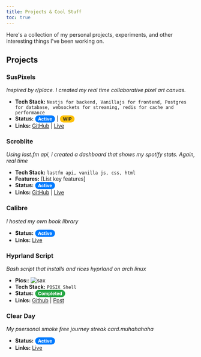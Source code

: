 ```yaml
---
title: Projects & Cool Stuff
toc: true
---
```


<style>
.status-badge {
    padding: 2px 8px;
    border-radius: 12px;
    font-size: 12px;
    font-weight: bold;
    display: inline-block;
}

.status-completed {
    background-color: #28a745;
    color: white;
}

.status-active {
    background-color: #007bff;
    color: white;
}

.status-progress {
    background-color: #ffc107;
    color: #212529;
}

.status-archived {
    background-color: #dc3545;
    color: white;
}

.status-experimental {
    background-color: #6f42c1;
    color: white;
}
</style>

Here's a collection of my personal projects, experiments, and other interesting things I've been working on.

## Projects

### SusPixels
*Inspired by r/place. I created my real time collaborative pixel art canvas.*
- **Tech Stack:** ```Nestjs for backend, Vanillajs for frontend, Postgres for database, websockets for streaming, redis for cache and performance```
- **Status:** <span class="status-badge status-active">Active</span> | <span class="status-badge status-progress">WIP</span> 
- **Links:** [GitHub](https://github.com/saqibmir1/suspixels) | [Live](https://pixels.saqibmir.site)


### Scroblite
*Using last.fm api, i created a dashboard that shows my spotify stats. Again, real time*
- **Tech Stack:** ```lastfm api, vanilla js, css, html```
- **Features:** [List key features]
- **Status:** <span class="status-badge status-active">Active</span>
- **Links:** [GitHub](https://github.com/saqibmir1/scroblite) | [Live](https://saqibmir1.github.io/scroblite/)

### Calibre
*I hosted my own book library*
- **Status:** <span class="status-badge status-active">Active</span>
- **Links:** [Live](https://books.saqibmir.site)


### Hyprland Script
*Bash script that installs and rices hyprland on arch linux*
- **Pics:**: ![sax](/posts/switching-to-hyprland/hyprland-rice.png)
- **Tech Stack:** ```POSIX Shell```
- **Status:** <span class="status-badge status-completed">Completed</span>
- **Links:** [Github](https://github.com/saqibmir1/hyprland-dotfiles) | [Post](/posts/switching-to-hyprland/)


### Clear Day
*My psersonal smoke free journey streak card.muhahahaha*
- **Status:** <span class="status-badge status-active">Active</span>
- **Links:** [Live](https://clearsay.saqibmir.site)